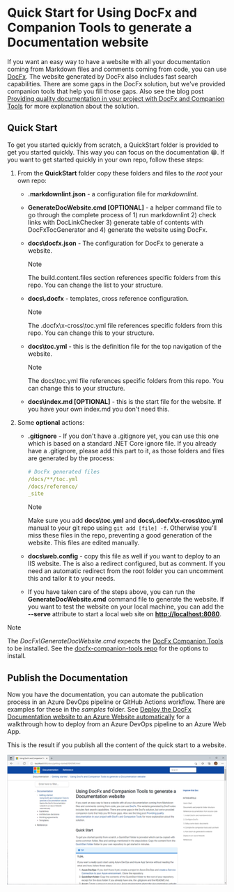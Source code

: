 # Quick Start for Using DocFx and Companion Tools to generate a Documentation website

If you want an easy way to have a website with all your documentation coming from Markdown files and comments coming from code, you can use [DocFx](https://dotnet.github.io/docfx/). The website generated by DocFx also includes fast search capabilities. There are some gaps in the DocFx solution, but we've provided companion tools that help you fill those gaps. Also see the blog post [Providing quality documentation in your project with DocFx and Companion Tools](https://mtirion.medium.com/providing-quality-documentation-in-your-project-with-docfx-and-companion-tools-76aed42b1ddd) for more explanation about the solution.

## Quick Start

To get you started quickly from scratch, a QuickStart folder is provided to get you started quickly. This way you can focus on the documentation 😁. If you want to get started quickly in your own repo, follow these steps:

1. From the **QuickStart** folder copy these folders and files to *the root* your own repo:
   * **.markdownlint.json** - a configuration file for *markdownlint*.
   * **GenerateDocWebsite.cmd [OPTIONAL]** - a helper command file to go through the complete process of 1) run markdownlint 2) check links with DocLinkChecker 3) generate table of contents with DocFxTocGenerator and 4) generate the website using DocFx.

   * **docs\docfx.json** - The configuration for DocFx to generate a website.

     > [!NOTE]
     > The build.content.files section references specific folders from this repo. You can change the list to your structure.

   * **docs\\.docfx** - templates, cross reference configuration.

     > [!NOTE]
     >
     > The .docfx\x-cross\toc.yml file references specific folders from this repo. You can change this to your structure.

   * **docs\toc.yml** - this is the definition file for the top navigation of the website.

      > [!NOTE]
      > The docs\toc.yml file references specific folders from this repo. You can change this to your structure.

   * **docs\index.md [OPTIONAL]** - this is the start file for the website. If you have your own index.md you don't need this.

2. Some **optional** actions:

   * **.gitignore** - If you don't have a .gitignore yet, you can use this one which is based on a standard .NET Core ignore file. If you already have a .gitignore, please add this part to it, as those folders and files are generated by the process:

     ```yaml
     # DocFx generated files
     /docs/**/toc.yml
     /docs/reference/
     _site
     ```

     > [!NOTE]
     >
     > Make sure you add **docs\toc.yml** and **docs\\.docfx\x-cross\toc.yml** manual to your git repo using `git add [file] -f`. Otherwise you'll miss these files in the repo, preventing a good generation of the website. This files are edited manually.

   * **docs\web.config** - copy this file as well if you want to deploy to an IIS website. The is also a redirect configured, but as comment. If you need an automatic redirect from the root folder you can uncomment this and tailor it to your needs.

   * If you have taken care of the steps above, you can run the **GenerateDocWebsite.cmd** command file to generate the website. If you want to test the website on your local machine, you can add the **--serve** attribute to start a local web site on **<http://localhost:8080>**.

> [!NOTE]
>
> The *DocFx\GenerateDocWebsite.cmd* expects the [DocFx Companion Tools](https://github.com/Ellerbach/docfx-companion-tools) to be installed. See the [docfx-companion-tools repo](https://github.com/Ellerbach/docfx-companion-tools#install) for the options to install. 
>

## Publish the Documentation

Now you have the documentation, you can automate the publication process in an Azure DevOps pipeline or GitHub Actions workflow. There are examples for these in the *samples* folder. See [Deploy the DocFx Documentation website to an Azure Website automatically](./deploy-docfx-azure-website.md) for a walkthrough how to deploy from an Azure DevOps pipeline to an Azure Web App.

This is the result if you publish all the content of the quick start to a website.

![Sample DocFx Website](SampleDocFxWebsite.png)

